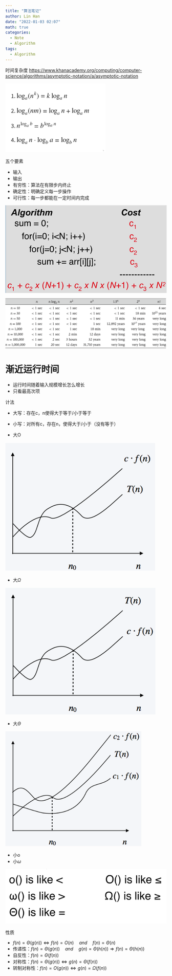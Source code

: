 ```yaml
---
title: "算法笔记"
author: Lin Han
date: "2022-01-03 02:07"
math: true
categories:
  - Note
  - Algorithm
tags:
  - Algorithm
---
```


时间复杂度
https://www.khanacademy.org/computing/computer-science/algorithms/asymptotic-notation/a/asymptotic-notation

![log calculations](/assets/img/post/Algorithm/log-calculations.png)

五个要素
- 输入
- 输出
- 有穷性：算法在有限步内终止
- 确定性：明确定义每一步操作
- 可行性：每一步都能在一定时间内完成


![for runtime](/assets/img/post/Algorithm/for-runtime.png)

![running time](/assets/img/post/Algorithm/running-time.png)


# 渐近运行时间
- 运行时间随着输入规模增长怎么增长
- 只看最高次项

计法


- 大写：存在c，n使得大于等于/小于等于
- 小写：对所有c，存在n，使得大于/小于（没有等于）

- 大O

![O](/assets/img/post/Algorithm/o.png)

- 大$\Omega$

![big omega](/assets/img/post/Algorithm/big-omega.png)

- 大$\Theta$

![big theta](/assets/img/post/Algorithm/big-theta.png)

- 小o
- 小$\omega$

![notations](/assets/img/post/Algorithm/notations.png)

性质
- $f(n)=\Theta(g(n))\Leftrightarrow f(n)=O(n) \quad and \quad f(n)=\Theta(n)$
- 传递性：$f(n)=\Theta(g(n)) \quad and \quad g(n)=\Theta(h(n)) \Rightarrow f(n)=\Theta(h(n))$
- 自反性：$f(n)=\Theta(f(n))$
- 对称性：$f(n)=\Theta(g(n))\Leftrightarrow g(n)=\Theta(f(n))$
- 转制对称性：$f(n)=O(g(n))\Leftrightarrow g(n)=\Omega(f(n))$
